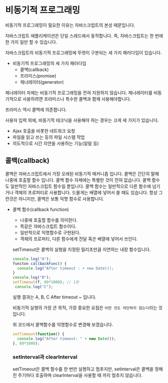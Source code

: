 # 비동기적 프로그래밍

비동기적 프로그래밍이 필요한 이유는 자바스크립트의 본성 때문입니다.

자바스크립트 애플리케이션은 단일 스레드에서 동작합니다. 즉, 자바스크립트는 한 번에 한 가지 일만 할 수 있습니다.

자바스크립트의 비동기적 프로그래밍에 뚜렷이 구분되는 세 가지 패러다임이 있습니다.

- 비동기적 프로그래밍의 세 가지 패러다임
  - 콜백(callback)
  - 프라미스(promise)
  - 제너레이터(generator)
  
제너레이터 자체는 비동기적 프로그래밍을 전혀 지원하지 않습니다. 제너레이터를 비동기적으로 사용하려면 프라미스나 특수한 콜백과 함께 사용해야합니다.

프라미스 역시 콜백에 의존합니다. 

사용자 입력 외에, 비동기적 테크닉을 사용해야 하는 경우는 크게 세 가지가 있습니다.

- Ajax 호출을 비롯한 네트워크 요청
- 파일을 읽고 쓰는 등의 파일 시스템 작업
- 의도적으로 시간 지연을 사용하는 기능(알람 등)

## 콜백(callback)

콜백은 자바스크립트에서 가장 오래된 비동기적 매커니즘 입니다. 콜백은 간단히 말해 나중에 호출할 함수 입니다.
콜백 함수 자체에는 특별한 것이 전혀 없습니다. 콜백 함수도 일반적인 자바스크립트 함수일 뿐입니다. 콜백 함수는 일반적으로 다른 함수에 넘기거나 객체의
프로퍼티로 사용합니다. 드물게는 배열에 넣어서 쓸 때도 있습니다. 항상 그런것은 아니지만, 콜백은 보통 익명 함수로 사용합니다.

- 콜백 함수(callback function)
  - 나중에 호출할 함수를 의미한다.
  - 똑같은 자바스크립트 함수이다.
  - 일반적으로 익명함수로 구현된다.
  - 객체의 프로퍼티, 다른 함수에게 전달 혹은 배열에 넣어서 쓰인다.
  
  setTimeout은 콜백의 실행을 지정된 밀리초만큼 지연하는 내장 함수입니다.
  
  ```javascript
  console.log("A");
  functon callbackFunc() {
    console.log("After timeout : + new Date());
  }
  console.log("B");
  setTimeout(f, 60*1000); // 1분
   console.log("C");
  ```
  
  실행 결과는 A, B, C After timeout ~ 입니다.
  
  비동기적 실행의 가장 큰 목적, 가장 중요한 요점은 `어떤 것도 차단하지 않는다`라는 것입니다.
  
  위 코드에서 콜백함수를 익명함수로 변경해 보겠습니다.
  
  ```javascript
  setTimeout(function() {
    console.log("After timeout: " + new Date());
  }, 60*1000);
  ```
  
  ### setInterval과 clearInterval
  
  setTimeout은 콜백 함수를 한 번만 실행하고 멈추지만, setInterval은 콜백을 정해진 주기마다 호출하며 clearInterval을 사용할 때 까지 멈추지 않습니다.
  
  
